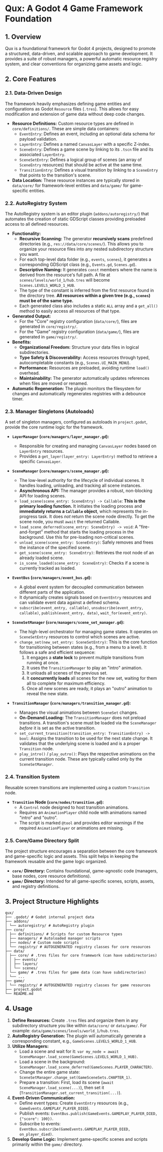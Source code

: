 # Qux: A Godot 4 Game Framework Foundation

## 1. Overview

Qux is a foundational framework for Godot 4 projects, designed to promote a structured, data-driven, and scalable approach to game development. It provides a suite of robust managers, a powerful automatic resource registry system, and clear conventions for organizing game assets and logic.

## 2. Core Features

### 2.1. Data-Driven Design

The framework heavily emphasizes defining game entities and configurations as Godot `Resource` files (`.tres`). This allows for easy modification and extension of game data without deep code changes.

*   **Resource Definitions:** Custom resource types are defined in `core/definitions/`. These are simple data containers:
	*   `EventEntry`: Defines an event, including an optional data schema for payload validation.
	*   `LayerEntry`: Defines a named `CanvasLayer` with a specific Z-index.
	*   `SceneEntry`: Defines a game scene by linking to its `.tscn` file and its associated `LayerEntry`.
	*   `SceneSetEntry`: Defines a logical group of scenes (an array of `SceneEntry` resources) that should be active at the same time.
	*   `TransitionEntry`: Defines a visual transition by linking to a `SceneEntry` that points to the transition's scene.
*   **Data Location:** These resource instances are typically stored in `data/core/` for framework-level entities and `data/game/` for game-specific entities.

### 2.2. AutoRegistry System

The AutoRegistry system is an editor plugin (`addons/autoregistry/`) that automates the creation of static GDScript classes providing preloaded access to all defined resources.

*   **Functionality:**
	*   **Recursive Scanning:** The generator **recursively scans** predefined directories (e.g., `res://data/core/scenes/`). This allows you to organize your resource files into any nested subdirectory structure you want.
	*   For each top-level data folder (e.g., `events`, `scenes`), it generates a corresponding GDScript class (e.g., `Events.gd`, `Scenes.gd`).
	*   **Descriptive Naming:** It generates `const` members where the name is derived from the resource's full path. A file at `scenes/levels/world_1/hub.tres` will become `Scenes.LEVELS_WORLD_1_HUB`.
	*   The type of the constant is inferred from the first resource found in the directory tree. **All resources within a given tree (e.g., `scenes`) must be of the same type.**
	*   Each generated class also includes a static `ALL` array and a `get_all()` method to easily access all resources of that type.
*   **Generated Output:**
	*   For the "Core" registry configuration (`data/core/`), files are generated in `core/registry/`.
	*   For the "Game" registry configuration (`data/game/`), files are generated in `game/registry/`.
*   **Benefits:**
	*   **Organizational Freedom:** Structure your data files in logical subdirectories.
	*   **Type Safety & Discoverability:** Access resources through typed, autocompletable constants (e.g., `Scenes.UI_MAIN_MENU`).
	*   **Performance:** Resources are preloaded, avoiding runtime `load()` overhead.
	*   **Maintainability:** The generator automatically updates references when files are moved or renamed.
*   **Automatic Regeneration:** The plugin monitors the filesystem for changes and automatically regenerates registries with a debounce timer.

### 2.3. Manager Singletons (Autoloads)

A set of singleton managers, configured as autoloads in `project.godot`, provide the core runtime logic for the framework.

*   **`LayerManager` (`core/managers/layer_manager.gd`):**
	*   Responsible for creating and managing `CanvasLayer` nodes based on `LayerEntry` resources.
	*   Provides a `get_layer(layer_entry: LayerEntry)` method to retrieve a specific `CanvasLayer`.

*   **`SceneManager` (`core/managers/scene_manager.gd`):**
	*   The low-level authority for the lifecycle of individual scenes. It handles loading, unloading, and tracking all scene instances.
	*   **Asynchronous API:** The manager provides a robust, non-blocking API for loading scenes.
	*   `load_scene(scene_entry: SceneEntry) -> Callable`: **This is the primary loading function.** It initiates the loading process and **immediately returns a `Callable` object**, which represents the in-progress task. It does *not* return the scene node directly. To get the scene node, you must `await` the returned Callable.
	*   `load_scene_deferred(scene_entry: SceneEntry) -> void`: A "fire-and-forget" method that starts the loading process in the background. Use this for pre-loading non-critical scenes.
	*   `unload_scene(scene_entry: SceneEntry)`: Safely removes and frees the instance of the specified scene.
	*   `get_scene(scene_entry: SceneEntry)`: Retrieves the root node of an already loaded scene.
	*   `is_scene_loaded(scene_entry: SceneEntry)`: Checks if a scene is currently tracked as loaded.

*   **`EventBus` (`core/managers/event_bus.gd`):**
	*   A global event system for decoupled communication between different parts of the application.
	*   It dynamically creates signals based on `EventEntry` resources and can validate event data against a defined schema.
	*   `subscribe(event_entry, callable)`, `unsubscribe(event_entry, callable)`, `publish(event_entry, data)`, `wait_for(event_entry)`.

*   **`SceneSetManager` (`core/managers/scene_set_manager.gd`):**
	*   The high-level orchestrator for managing game states. It operates on `SceneSetEntry` resources to control which scenes are active.
	*   `change_set(new_set_entry: SceneSetEntry)`: This is the core function for transitioning between states (e.g., from a menu to a level). It follows a safe and efficient sequence:
		1.  It engages a **state lock** to prevent multiple transitions from running at once.
		2.  It uses the `TransitionManager` to play an "intro" animation.
		3.  It unloads all scenes of the previous set.
		4.  It **concurrently loads** all scenes for the new set, waiting for them all to complete for maximum efficiency.
		5.  Once all new scenes are ready, it plays an "outro" animation to reveal the new state.

*   **`TransitionManager` (`core/managers/transition_manager.gd`):**
	*   Manages the visual animations between `SceneSet` changes.
	*   **On-Demand Loading:** The `TransitionManager` does not preload transitions. A transition's scene must be loaded via the `SceneManager` *before* it is set as the active transition.
	*   `set_current_transition(transition_entry: TransitionEntry) -> bool`: Assigns the transition to be used for the next state change. It validates that the underlying scene is loaded and is a proper `Transition` node.
	*   `play_intro()` / `play_outro()`: Plays the respective animations on the current transition node. These are typically called only by the `SceneSetManager`.

### 2.4. Transition System

Reusable screen transitions are implemented using a custom `Transition` node.

*   **`Transition` Node (`core/nodes/transition.gd`):**
	*   A `Control` node designed to host transition animations.
	*   Requires an `AnimationPlayer` child node with animations named "intro" and "outro".
	*   The script is marked `@tool` and provides editor warnings if the required `AnimationPlayer` or animations are missing.

### 2.5. Core/Game Directory Split

The project structure encourages a separation between the core framework and game-specific logic and assets. This split helps in keeping the framework reusable and the game logic organized.

*   **`core/` Directory:** Contains foundational, game-agnostic code (managers, base nodes, core resource definitions).
*   **`game/` Directory:** Intended for all game-specific scenes, scripts, assets, and registry definitions.

## 3. Project Structure Highlights

```
qux/
├── .godot/ # Godot internal project data
├── addons/
│ └── autoregistry/ # AutoRegistry plugin
├── core/
│ ├── definitions/ # Scripts for custom Resource types
│ ├── managers/ # Autoloaded manager scripts
│ ├── nodes/ # Custom node scripts
│ └── registry/ # AUTOGENERATED registry classes for core resources
├── data/
│ ├── core/ # .tres files for core framework (can have subdirectories)
│ │ ├── events/
│ │ ├── layers/
│ │ └── scenes/
│ └── game/ # .tres files for game data (can have subdirectories)
│ └── ...
├── game/
│ └── registry/ # AUTOGENERATED registry classes for game resources
├── project.godot
└── README.md
```
## 4. Usage

1.  **Define Resources:** Create `.tres` files and organize them in any subdirectory structure you like within `data/core/` or `data/game/`. For example: `data/game/scenes/levels/world_1/hub.tres`.
2.  **AutoRegistry Generation:** The plugin will automatically generate a corresponding constant, e.g., `GameScenes.LEVELS_WORLD_1_HUB`.
3.  **Utilize Managers:**
	*   Load a scene and wait for it: `var my_node = await SceneManager.load_scene(GameScenes.LEVELS_WORLD_1_HUB)`.
	*   Load a scene in the background: `SceneManager.load_scene_deferred(GameScenes.PLAYER_CHARACTER)`.
	*   Change the entire game state: `SceneSetManager.change_set(GameSceneSets.CHAPTER_1)`.
	*   Prepare a transition: First, load its scene (`await SceneManager.load_scene(...)`), then set it (`TransitionManager.set_current_transition(...)`).
4.  **Event-Driven Communication:**
	*   Define event types: Create `EventEntry` resources (e.g., `GameEvents.GAMEPLAY_PLAYER_DIED`).
	*   Publish events: `EventBus.publish(GameEvents.GAMEPLAY_PLAYER_DIED, {"score": 100})`.
	*   Subscribe to events: `EventBus.subscribe(GameEvents.GAMEPLAY_PLAYER_DIED, on_player_died)`.
5.  **Develop Game Logic:** Implement game-specific scenes and scripts primarily within the `game/` directory.
